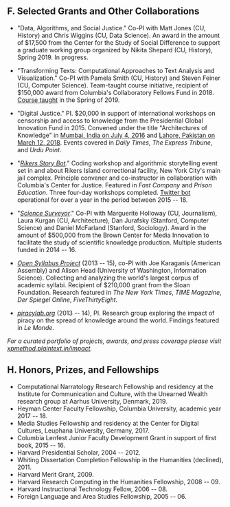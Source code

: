 ## F. Selected Grants and Other Collaborations

- "Data, Algorithms, and Social Justice." Co-PI with Matt Jones (CU, History) and Chris Wiggins
  (CU, Data Science). An award in the amount of $17,500 from the Center for the Study of Social
Difference to support a graduate working group organized by Nikita Shepard (CU, History),
Spring 2019. In progress.

- "Transforming Texts: Computational Approaches to Text Analysis and Visualization." Co-PI with
  Pamela Smith (CU, History) and Steven Feiner (CU, Computer Science). Team-taught course
initiative, recipient of $150,000 award from Columbia's Collaboratory Fellows Fund in 2018.
[Course taught](https://docs.google.com/document/d/1bXizmvk-NwnyC8-vWQz5UsQXGsWW_Mh62x3jbdX79ZU) in the
Spring of 2019.

- "Digital Justice." PI. $20,000 in support of international workshops on censorship and access
  to knowledge from the Presidential Global Innovation Fund in 2015.  Convened under the title
"Architectures of Knowledge" in [Mumbai, India on July 4, 2016](http://xpmethod.plaintext.in/events/dissent.html) and [Lahore, Pakistan on March 12,
2018](http://xpmethod.plaintext.in/events/lahore.html). Events covered in *Daily Times*, *The
Express Tribune*, and *Urdu Point*.

- "[*Rikers Story Bot*](http://xpmethod.plaintext.in/technologies-of-dissent/rikersbot.html)."
  Coding workshop and algorithmic storytelling event set in and about Rikers Island
correctional facility, New York City's main jail complex. Principle convener and co-instructor
in collaboration with Columbia's Center for Justice. Featured in *Fast Company* and *Prison
Education*. Three four-day workshops completed. [Twitter bot](https://twitter.com/rikersbot)
operational for over a year in the period between 2015 -- 18.

- "[*Science
  Surveyor*](http://xpmethod.plaintext.in/literary-modeling-and-visualization-lab/surveyor.html)."
Co-PI with Marguerite Holloway (CU, Journalism), Laura Kurgan (CU, Architecture), Dan Jurafsky
(Stanford, Computer Science) and Daniel McFarland (Stanford, Sociology). Award in the amount of
$500,000 from the Brown Center for Media Innovation to facilitate the study of scientific
knowledge production. Multiple students funded in 2014 -- 16.

- [*Open Syllabus
  Project*](http://xpmethod.plaintext.in/knowledge-design-studio/open-syllabus-project.html)
(2013 -- 15), co-PI with Joe Karaganis (American Assembly) and Alison Head (University of
Washington, Information Science). Collecting and analyzing the world's largest corpus of
academic syllabi.  Recipient of $210,000 grant from the Sloan Foundation. Research featured in
*The New York Times*, *TIME Magazine*, *Der Spiegel Online*, *FiveThirtyEight*.

- [*piracylab.org*](http://xpmethod.plaintext.in/knowledge-design-studio/piracyLab.html) (2013
  -- 14), PI. Research group exploring the impact of piracy on the spread of knowledge around
the world. Findings featured in *Le Monde*.

*For a curated portfolio of projects, awards, and press coverage please visit
[xpmethod.plaintext.in/impact](https://xpmethod.plaintext.in/impact.html).*

## H. Honors, Prizes, and Fellowships

- Computational Narratology Research Fellowship and residency at the Institute for
  Communication and Culture, with the Unearned Wealth research group at Aarhus University,
Denmark, 2019.
- Heyman Center Faculty Fellowship, Columbia University, academic year 2017 -- 18.
- Media Studies Fellowship and residency at the Center for Digital Cultures, Leuphana
  University, Germany, 2017.
- Columbia Lenfest Junior Faculty Development Grant in support of first book, 2015 -- 16.
- Harvard Presidential Scholar, 2004 -- 2012.
- Whiting Dissertation Completion Fellowship in the Humanities (declined), 2011.
- Harvard Merit Grant, 2009.
- Harvard Research Computing in the Humanities Fellowship, 2008 -- 09.
- Harvard Instructional Technology Fellow, 2006 -- 08.
- Foreign Language and Area Studies Fellowship, 2005 -- 06.

